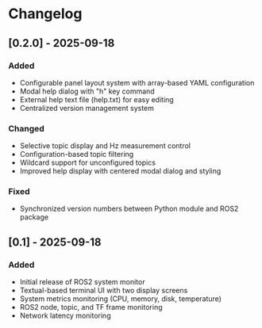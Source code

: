 # Changelog


## [0.2.0] - 2025-09-18

### Added
- Configurable panel layout system with array-based YAML configuration
- Modal help dialog with "h" key command
- External help text file (help.txt) for easy editing
- Centralized version management system

### Changed
- Selective topic display and Hz measurement control
- Configuration-based topic filtering
- Wildcard support for unconfigured topics
- Improved help display with centered modal dialog and styling

### Fixed
- Synchronized version numbers between Python module and ROS2 package

## [0.1] - 2025-09-18

### Added
- Initial release of ROS2 system monitor
- Textual-based terminal UI with two display screens
- System metrics monitoring (CPU, memory, disk, temperature)
- ROS2 node, topic, and TF frame monitoring
- Network latency monitoring
